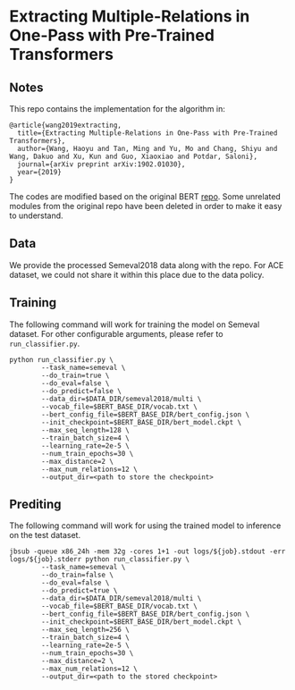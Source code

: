 # Extracting Multiple-Relations in One-Pass with Pre-Trained Transformers

## Notes
This repo contains the implementation for the algorithm in:
```
@article{wang2019extracting,
  title={Extracting Multiple-Relations in One-Pass with Pre-Trained Transformers},
  author={Wang, Haoyu and Tan, Ming and Yu, Mo and Chang, Shiyu and Wang, Dakuo and Xu, Kun and Guo, Xiaoxiao and Potdar, Saloni},
  journal={arXiv preprint arXiv:1902.01030},
  year={2019}
}
```

The codes are modified based on the original BERT [repo](https://github.com/google-research/bert). Some unrelated modules from the original repo have been deleted in order to make it easy to understand.

## Data
We provide the processed Semeval2018 data along with the repo. For ACE dataset, we could not share it within this place due to the data policy.

## Training
The following command will work for training the model on Semeval dataset. For other configurable arguments, please refer to `run_classifier.py`.

```
python run_classifier.py \
        --task_name=semeval \
        --do_train=true \
        --do_eval=false \
        --do_predict=false \
        --data_dir=$DATA_DIR/semeval2018/multi \
        --vocab_file=$BERT_BASE_DIR/vocab.txt \
        --bert_config_file=$BERT_BASE_DIR/bert_config.json \
        --init_checkpoint=$BERT_BASE_DIR/bert_model.ckpt \
        --max_seq_length=128 \
        --train_batch_size=4 \
        --learning_rate=2e-5 \
        --num_train_epochs=30 \
        --max_distance=2 \
        --max_num_relations=12 \
        --output_dir=<path to store the checkpoint>
```

## Prediting
The following command will work for using the trained model to inference on the test dataset.
```
jbsub -queue x86_24h -mem 32g -cores 1+1 -out logs/${job}.stdout -err logs/${job}.stderr python run_classifier.py \
        --task_name=semeval \
        --do_train=false \
        --do_eval=false \
        --do_predict=true \
        --data_dir=$DATA_DIR/semeval2018/multi \
        --vocab_file=$BERT_BASE_DIR/vocab.txt \
        --bert_config_file=$BERT_BASE_DIR/bert_config.json \
        --init_checkpoint=$BERT_BASE_DIR/bert_model.ckpt \
        --max_seq_length=256 \
        --train_batch_size=4 \
        --learning_rate=2e-5 \
        --num_train_epochs=30 \
        --max_distance=2 \
        --max_num_relations=12 \
        --output_dir=<path to the stored checkpoint>
```